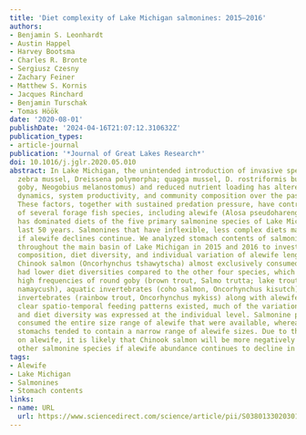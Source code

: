 ```yaml
---
title: 'Diet complexity of Lake Michigan salmonines: 2015–2016'
authors:
- Benjamin S. Leonhardt
- Austin Happel
- Harvey Bootsma
- Charles R. Bronte
- Sergiusz Czesny
- Zachary Feiner
- Matthew S. Kornis
- Jacques Rinchard
- Benjamin Turschak
- Tomas Höök
date: '2020-08-01'
publishDate: '2024-04-16T21:07:12.310632Z'
publication_types:
- article-journal
publication: '*Journal of Great Lakes Research*'
doi: 10.1016/j.jglr.2020.05.010
abstract: In Lake Michigan, the unintended introduction of invasive species (e.g.,
  zebra mussel, Dreissena polymorpha; quagga mussel, D. rostriformis bugensis; round
  goby, Neogobius melanostomus) and reduced nutrient loading has altered nutrient
  dynamics, system productivity, and community composition over the past two decades.
  These factors, together with sustained predation pressure, have contributed to declines
  of several forage fish species, including alewife (Alosa pseudoharengus), which
  has dominated diets of the five primary salmonine species of Lake Michigan for the
  last 50 years. Salmonines that have inflexible, less complex diets may struggle
  if alewife declines continue. We analyzed stomach contents of salmonines collected
  throughout the main basin of Lake Michigan in 2015 and 2016 to investigate diet
  composition, diet diversity, and individual variation of alewife lengths consumed.
  Chinook salmon (Oncorhynchus tshawytscha) almost exclusively consumed alewife and
  had lower diet diversities compared to the other four species, which consumed relatively
  high frequencies of round goby (brown trout, Salmo trutta; lake trout, Salvelinus
  namaycush), aquatic invertebrates (coho salmon, Oncorhynchus kisutch) and terrestrial
  invertebrates (rainbow trout, Oncorhynchus mykiss) along with alewife. Although
  clear spatio-temporal feeding patterns existed, much of the variation in diet composition
  and diet diversity was expressed at the individual level. Salmonine populations
  consumed the entire size range of alewife that were available, whereas individual
  stomachs tended to contain a narrow range of alewife sizes. Due to their reliance
  on alewife, it is likely that Chinook salmon will be more negatively impacted than
  other salmonine species if alewife abundance continues to decline in Lake Michigan.
tags:
- Alewife
- Lake Michigan
- Salmonines
- Stomach contents
links:
- name: URL
  url: https://www.sciencedirect.com/science/article/pii/S0380133020301179
---
```

